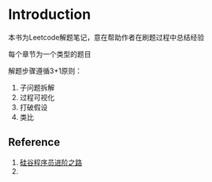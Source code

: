 # Introduction

本书为Leetcode解题笔记，意在帮助作者在刷题过程中总结经验

每个章节为一个类型的题目

解题步骤遵循3+1原则：

1. 子问题拆解
2. 过程可视化
3. 打破假设
4. 类比

## Reference

1. [硅谷程序员进阶之路](https://docs.google.com/document/d/1NPojCYmFOSg-GvYfOKKS6dkp6VBNbjVmYho5nl8YI3M/edit)
2. 


